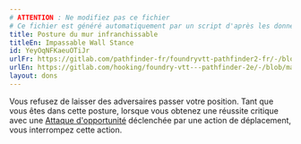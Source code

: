 ```yaml
---
# ATTENTION : Ne modifiez pas ce fichier
# Ce fichier est généré automatiquement par un script d'après les données du module Foundry VTT officiel et de sa traduction
title: Posture du mur infranchissable
titleEn: Impassable Wall Stance
id: YeyOqNFKaeuOTiJr
urlFr: https://gitlab.com/pathfinder-fr/foundryvtt-pathfinder2-fr/-/blob/master/data/feats/YeyOqNFKaeuOTiJr.htm
urlEn: https://gitlab.com/hooking/foundry-vtt---pathfinder-2e/-/blob/master/packs/data/feats.db/impassable-wall-stance.json
layout: dons
---
```

Vous refusez de laisser des adversaires passer votre position. Tant que vous êtes dans cette posture, lorsque vous obtenez une réussite critique avec une [Attaque d'opportunité](attaque-d'opportunité-guerrier.html) déclenchée par une action de déplacement, vous interrompez cette action.
